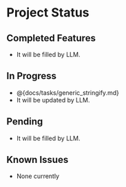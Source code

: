 # Project Status

## Completed Features
- It will be filled by LLM.

## In Progress
- @{docs/tasks/generic_stringify.md}
- It will be updated by LLM.

## Pending
- It will be filled by LLM.

## Known Issues
- None currently

